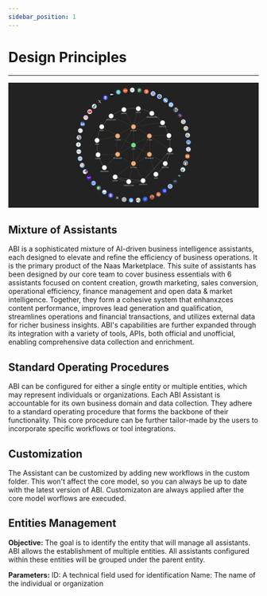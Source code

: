 ```yaml
---
sidebar_position: 1
---
```


# Design Principles
---

![aia-engineering](../../usage/img/abi-jarvis.png)

## Mixture of Assistants
ABI is a sophisticated mixture of AI-driven business intelligence assistants, each designed to elevate and refine the efficiency of business operations. It is the primary product of the Naas Marketplace. This suite of assistants has been designed by our core team to cover business essentials with 6 assistants focused on content creation, growth marketing, sales conversion, operational efficiency, finance management and open data & market intelligence. Together, they form a cohesive system that enhanxzces content performance, improves lead generation and qualification, streamlines operations and financial transactions, and utilizes external data for richer business insights. ABI's capabilities are further expanded through its integration with a variety of tools, APIs, both official and unofficial, enabling comprehensive data collection and enrichment.

## Standard Operating Procedures

ABI can be configured for either a single entity or multiple entities, which may represent individuals or organizations. Each ABI Assistant is accountable for its own business domain and data collection. They adhere to a standard operating procedure that forms the backbone of their functionality. This core procedure can be further tailor-made by the users to incorporate specific workflows or tool integrations.

## Customization
The Assistant can be customized by adding new workflows in the custom folder. This won't affect the core model, so you can always be up to date with the latest version of ABI. 
Customizaton are always applied after the core model worflows are execuded.


## Entities Management
**Objective:**
The goal is to identify the entity that will manage all assistants. ABI allows the establishment of multiple entities. All assistants configured within these entities will be grouped under the parent entity.

**Parameters:**
ID: A technical field used for identification
Name: The name of the individual or organization